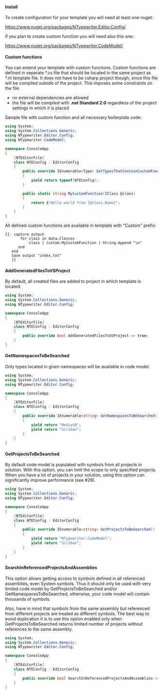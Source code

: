 #### Install

To create configuration for your template you will need at least one nuget:

https://www.nuget.org/packages/NTypewriter.Editor.Config/

if you plan to create custom function you will need also this one:

https://www.nuget.org/packages/NTypewriter.CodeModel/


#### Custom functions

You can extend your template with custom functions. Custom functions are defined in separate *.cs file that should be located in the same project as *.nt template file. It does not have to be csharp project though, since this file will be compiled outside of the project. This imposes  some constraints on the file:  

- no external dependencies are allowed 
- the file will be compiled with **.net Standard 2.0** regardless of the project settings in which it is placed

Sample file with custom function and all necessary boilerplate code:

```csharp
using System;
using System.Collections.Generic;
using NTypewriter.Editor.Config;
using NTypewriter.CodeModel;

namespace ConsoleApp
{
    [NTEditorFile]
    class NTEConfig : EditorConfig
    {
        public override IEnumerable<Type> GetTypesThatContainCustomFunctions()
        {
            yield return typeof(NTEConfig);
        }

        public static string MyCustomFunction(IClass @class)
        {
            return $"Hello world from {@class.Name}";
        }
    }
}
```

All defined custom functions are available in template with "Custom" prefix:

```
{{- capture output
       for class in data.Classes 
           class | Custom.MyCustomFunction | String.Append "\n"
      end
   end
   Save output "index.txt"
   }}
```

#### AddGeneratedFilesToVSProject

By default, all created files are added to project in which template is located. 

```csharp
using System;
using System.Collections.Generic;
using NTypewriter.Editor.Config;

namespace ConsoleApp
{
    [NTEditorFile]
    class NTEConfig : EditorConfig
    {
        public override bool AddGeneratedFilesToVSProject => true;
    }
}
```

#### GetNamespacesToBeSearched

Only types located in given namespaces will be available in code model. 

```csharp
using System;
using System.Collections.Generic;
using NTypewriter.Editor.Config;

namespace ConsoleApp
{
    [NTEditorFile]
    class NTEConfig : EditorConfig
    {
        public override IEnumerable<string> GetNamespacesToBeSearched()
        {
            yield return "MediatR";
            yield return "Scriban";
        }
    }
}
```

#### GetProjectsToBeSearched

By default code model is populated with symbols from all projects in solution. With this option, you can limit the scope to only specified projects. When you have a lot of projects in your solution, using this option can significantly improve performance (see #29).

```csharp
using System;
using System.Collections.Generic;
using NTypewriter.Editor.Config;

namespace ConsoleApp
{
    [NTEditorFile]
    class NTEConfig : EditorConfig
    {
        public override IEnumerable<string> GetProjectsToBeSearched()
        {
            yield return "NTypewriter.CodeModel";
            yield return "Scriban";
        }
    }
}
```

#### SearchInReferencedProjectsAndAssemblies

This option allows getting access to symbols defined in all referenced assemblies, even System symbols. Thus it should only be used with very limited code model by GetProjectsToBeSearched and/or GetNamespacesToBeSearched, otherwise, your code model will contain thousands of symbols.

Also, have in mind that symbols from the same assembly but referenced from different projects are treated as different symbols. The best way to avoid duplication it is to use this option enabled only when GetProjectsToBeSearched returns limited number of projects without references to the same assembly.


```csharp
using System;
using System.Collections.Generic;
using NTypewriter.Editor.Config;

namespace ConsoleApp
{
    [NTEditorFile]
    class NTEConfig : EditorConfig
    {
        public override bool SearchInReferencedProjectsAndAssemblies => false;
    }
}
```








